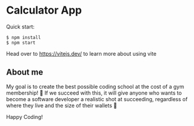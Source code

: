 # Calculator App

Quick start:

```
$ npm install
$ npm start
````

Head over to https://vitejs.dev/ to learn more about using vite
## About me

My goal is to create the best possible coding school at the cost of a gym membership! 💜
If we succeed with this, it will give anyone who wants to become a software developer a realistic shot at succeeding, regardless of where they live and the size of their wallets 🎉

Happy Coding!
